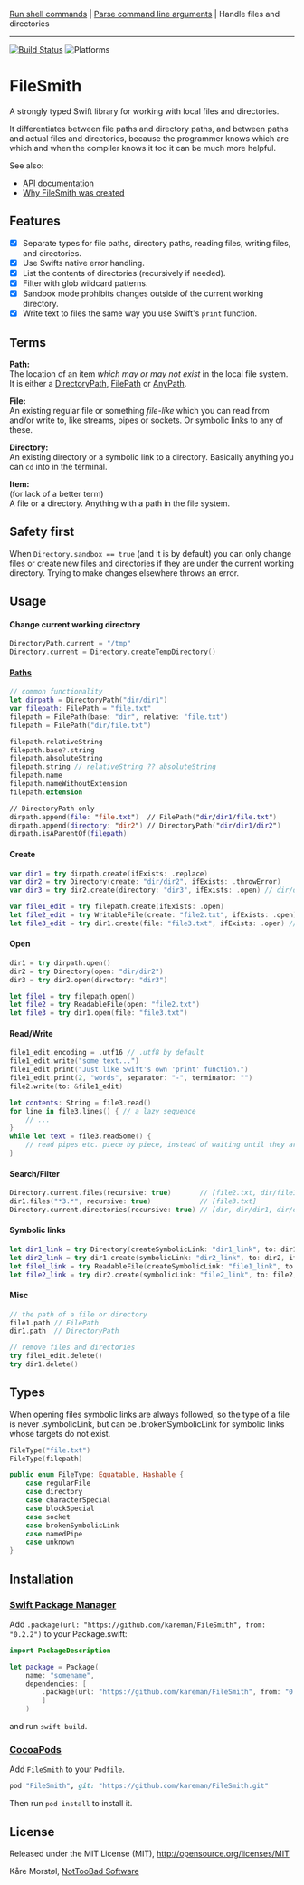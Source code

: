 [Run shell commands](https://github.com/kareman/SwiftShell) | [Parse command line arguments](https://github.com/kareman/Moderator) | Handle files and directories

---

[![Build Status](https://travis-ci.org/kareman/FileSmith.svg?branch=master)](https://travis-ci.org/kareman/FileSmith) ![Platforms](https://img.shields.io/badge/platforms-macOS%20%7C%20iOS%20%7C%20tvOS%20%7C%20WatchOS%20%7C%20Linux-lightgrey.svg)

# FileSmith

A strongly typed Swift library for working with local files and directories.

It differentiates between file paths and directory paths, and between paths and actual files and directories, because the programmer knows which are which and when the compiler knows it too it can be much more helpful. 

See also:

- [API documentation](https://kareman.github.io/FileSmith/)
- [Why FileSmith was created](https://nottoobadsoftware.com/blog/swift/filesmith-type-safe-file-handling-in-swift)

## Features

- [x] Separate types for file paths, directory paths, reading files, writing files, and directories.
- [x] Use Swifts native error handling.
- [x] List the contents of directories (recursively if needed).
- [x] Filter with glob wildcard patterns.
- [x] Sandbox mode prohibits changes outside of the current working directory.
- [x] Write text to files the same way you use Swift's `print` function.

## Terms

**Path:**  
The location of an item _which may or may not exist_ in the local file system. It is either a [DirectoryPath](https://kareman.github.io/FileSmith/Structs/DirectoryPath.html), [FilePath](https://kareman.github.io/FileSmith/Structs/FilePath.html) or [AnyPath](https://kareman.github.io/FileSmith/Structs/AnyPath.html).

**File:**  
An existing regular file or something _file-like_ which you can read from and/or write to, like streams, pipes or sockets. Or symbolic links to any of these.

**Directory:**  
An existing directory or a symbolic link to a directory. Basically anything you can `cd` into in the terminal.

**Item:**  
(for lack of a better term)  
A file or a directory. Anything with a path in the file system.

## Safety first

When `Directory.sandbox == true` (and it is by default) you can only change files or create new files and directories if they are under the current working directory. Trying to make changes elsewhere throws an error.

## Usage

#### Change current working directory

```swift
DirectoryPath.current = "/tmp"
Directory.current = Directory.createTempDirectory()
```

#### [Paths](https://kareman.github.io/FileSmith/Protocols/Path.html)

```swift
// common functionality
let dirpath = DirectoryPath("dir/dir1")
var filepath: FilePath = "file.txt"
filepath = FilePath(base: "dir", relative: "file.txt")
filepath = FilePath("dir/file.txt")

filepath.relativeString
filepath.base?.string
filepath.absoluteString
filepath.string // relativeString ?? absoluteString
filepath.name
filepath.nameWithoutExtension
filepath.extension

// DirectoryPath only
dirpath.append(file: "file.txt")  // FilePath("dir/dir1/file.txt")
dirpath.append(directory: "dir2") // DirectoryPath("dir/dir1/dir2")
dirpath.isAParentOf(filepath)
```

#### Create

```swift
var dir1 = try dirpath.create(ifExists: .replace)
var dir2 = try Directory(create: "dir/dir2", ifExists: .throwError)
var dir3 = try dir2.create(directory: "dir3", ifExists: .open) // dir/dir2/dir3

var file1_edit = try filepath.create(ifExists: .open)
let file2_edit = try WritableFile(create: "file2.txt", ifExists: .open)
let file3_edit = try dir1.create(file: "file3.txt", ifExists: .open) // dir/dir1/file3
```

#### Open

```swift
dir1 = try dirpath.open()
dir2 = try Directory(open: "dir/dir2")
dir3 = try dir2.open(directory: "dir3")

let file1 = try filepath.open()
let file2 = try ReadableFile(open: "file2.txt")
let file3 = try dir1.open(file: "file3.txt")
```

#### Read/Write

```swift
file1_edit.encoding = .utf16 // .utf8 by default
file1_edit.write("some text...")
file1_edit.print("Just like Swift's own 'print' function.")
file1_edit.print(2, "words", separator: "-", terminator: "")
file2.write(to: &file1_edit)

let contents: String = file3.read()
for line in file3.lines() { // a lazy sequence
	// ...
}
while let text = file3.readSome() {
	// read pipes etc. piece by piece, instead of waiting until they are closed.
}
```

#### Search/Filter

```swift
Directory.current.files(recursive: true)       // [file2.txt, dir/file1.txt, dir/dir1/file3.txt]
dir1.files("*3.*", recursive: true)            // [file3.txt]
Directory.current.directories(recursive: true) // [dir, dir/dir1, dir/dir2, dir/dir2/dir3]
```

#### Symbolic links

```swift
let dir1_link = try Directory(createSymbolicLink: "dir1_link", to: dir1, ifExists: .open)
let dir2_link = try dir1.create(symbolicLink: "dir2_link", to: dir2, ifExists: .open)
let file1_link = try ReadableFile(createSymbolicLink: "file1_link", to: file1, ifExists: .open)
let file2_link = try dir2.create(symbolicLink: "file2_link", to: file2, ifExists: .open) as ReadableFile
```

#### Misc

```swift
// the path of a file or directory
file1.path // FilePath
dir1.path  // DirectoryPath

// remove files and directories
try file1_edit.delete()
try dir1.delete()
```

## Types

When opening files symbolic links are always followed, so the type of a file is never .symbolicLink, but can be .brokenSymbolicLink for symbolic links whose targets do not exist.

```swift
FileType("file.txt")
FileType(filepath)

public enum FileType: Equatable, Hashable {
	case regularFile
	case directory
	case characterSpecial
	case blockSpecial
	case socket
	case brokenSymbolicLink
	case namedPipe
	case unknown
}
```

## Installation

### [Swift Package Manager](https://github.com/apple/swift-package-manager)

Add `.package(url: "https://github.com/kareman/FileSmith", from: "0.2.2")` to your Package.swift:

```swift
import PackageDescription

let package = Package(
	name: "somename",
	dependencies: [
		.package(url: "https://github.com/kareman/FileSmith", from: "0.2.2")
		]
	)
```

and run `swift build`.

### [CocoaPods](https://cocoapods.org/)

Add `FileSmith` to your `Podfile`.

```Ruby
pod "FileSmith", git: "https://github.com/kareman/FileSmith.git"
```

Then run `pod install` to install it.

## License

Released under the MIT License (MIT), http://opensource.org/licenses/MIT

Kåre Morstøl, [NotTooBad Software](https://nottoobadsoftware.com)

